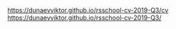 https://dunaevviktor.github.io/rsschool-cv-2019-Q3/cv  
https://dunaevviktor.github.io/rsschool-cv-2019-Q3/

